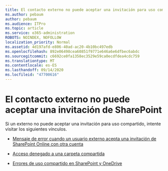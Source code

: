 ```yaml
---
title: El contacto externo no puede aceptar una invitación para uso compartido
ms.author: pebaum
author: pebaum
ms.audience: ITPro
ms.topic: article
ms.service: o365-administration
ROBOTS: NOINDEX, NOFOLLOW
localization_priority: Normal
ms.assetid: 4d197afd-e806-40ad-ac20-4b10bc497edb
ms.openlocfilehash: 892e06498cea60851f9771e646a6e6dfbec6abdc
ms.sourcegitcommit: c6692ce0fa1358ec3529e59ca0ecdfdea4cdc759
ms.translationtype: MT
ms.contentlocale: es-ES
ms.lasthandoff: 09/14/2020
ms.locfileid: "47700616"
---
```

# <a name="external-contact-is-unable-to-accept-a-sharepoint-invitation"></a>El contacto externo no puede aceptar una invitación de SharePoint

Si un externo no puede aceptar una invitación para uso compartido, intente visitar los siguientes vínculos.

- [Mensaje de error cuando un usuario externo acepta una invitación de SharePoint Online con otra cuenta](https://docs.microsoft.com/sharepoint/support/sharing-and-permissions/error-when-external-user-accepts-an-invitation-by-using-another-account)

- [Acceso denegado a una carpeta compartida](https://docs.microsoft.com/sharepoint/support/sharing-and-permissions/cannot-access-shared-folder)

- [Errores de uso compartido en SharePoint y OneDrive](https://docs.microsoft.com/sharepoint/sharepoint-onedrive-error-message)

